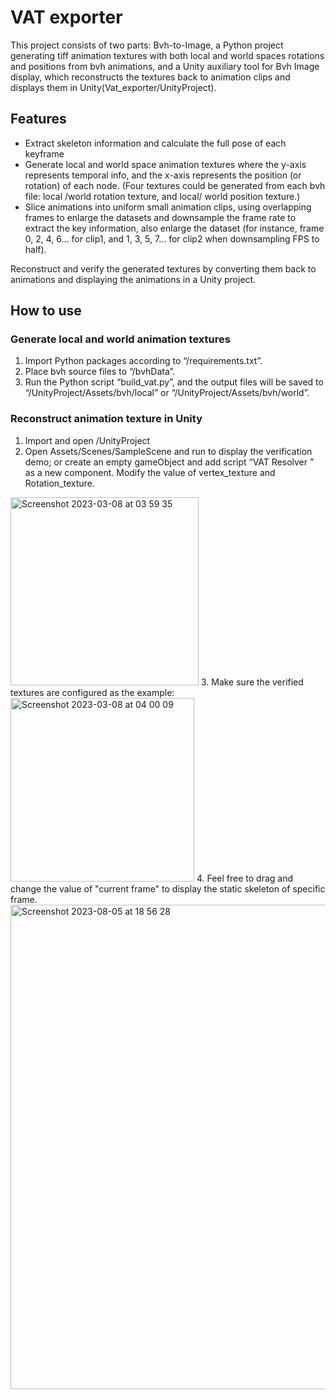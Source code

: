 # VAT exporter
This project consists of two parts: 
Bvh-to-Image, a Python project generating tiff animation textures with both local and world spaces rotations and positions from bvh animations,
and a Unity auxiliary tool for Bvh Image display, which reconstructs the textures back to animation clips and displays them in Unity(Vat_exporter/UnityProject).


## Features
- Extract skeleton information and calculate the full pose of each keyframe
- Generate local and world space animation textures where the y-axis represents temporal info, and the x-axis represents the position (or rotation) of each node. 
(Four textures could be generated from each bvh file: local /world rotation texture, and local/ world position texture.)
- Slice animations into uniform small animation clips, using overlapping frames to enlarge the datasets and downsample the frame rate to extract the key information, also enlarge the dataset (for instance, frame 0, 2, 4, 6... for clip1, and 1, 3, 5, 7... for clip2 when downsampling FPS to half).

Reconstruct and verify the generated textures by converting them back to animations and displaying the animations in a Unity project.


## How to use 

### Generate local and world animation textures

1. Import Python packages according to “/requirements.txt”.
2. Place bvh source files to “/bvhData”.
3. Run the Python script “build_vat.py”, and the output files will be saved to “/UnityProject/Assets/bvh/local” or “/UnityProject/Assets/bvh/world”.


### Reconstruct animation texture in Unity

1. Import and open /UnityProject
2. Open Assets/Scenes/SampleScene and run to display the verification demo; or create an empty gameObject and add script “VAT Resolver ” as a new component. Modify the value of vertex_texture and Rotation_texture.
<img width="301" alt="Screenshot 2023-03-08 at 03 59 35" src="https://user-images.githubusercontent.com/29623574/223616400-e06422fe-70a8-405b-b2f5-cdb41614bee9.png">
3. Make sure the verified textures are configured as the example:
<img width="294" alt="Screenshot 2023-03-08 at 04 00 09" src="https://user-images.githubusercontent.com/29623574/223616408-560510a2-0201-45b8-aae0-303695faa1fe.png">
4. Feel free to drag and change the value of "current frame" to display the static skeleton of specific frame.
   <img width="775" alt="Screenshot 2023-08-05 at 18 56 28" src="https://github.com/Donmiao/vat_exporter/assets/29623574/30630827-b5be-4819-94fd-861aa67202fa">


